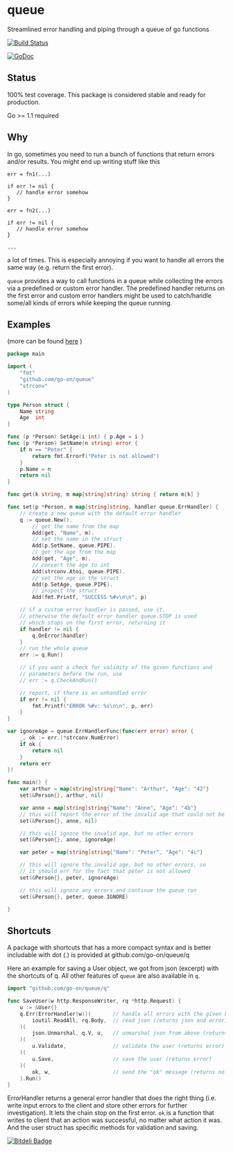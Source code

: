 queue
=====

Streamlined error handling and piping through a queue of go functions

[![Build Status](https://secure.travis-ci.org/go-on/queue.png)](http://travis-ci.org/go-on/queue)

[![GoDoc](https://godoc.org/github.com/go-on/queue?status.png)](http://godoc.org/github.com/go-on/queue)

Status
------
100% test coverage.
This package is considered stable and ready for production.

Go >= 1.1 required

Why
---

In go, sometimes you need to run a bunch of functions that return errors and/or results. You might end up writing stuff like this

```
err = fn1(...)

if err != nil {
   // handle error somehow
}

err = fn2(...)

if err != nil {
   // handle error somehow
}

...

```

a lot of times. This is especially annoying if you want to handle all errors the same way (e.g. return the first error).

`queue` provides a way to call functions in a queue while collecting the errors via a predefined or custom error handler. The predefined handler returns on the first error and custom error handlers might be used to catch/handle some/all kinds of errors while keeping the queue running.

Examples
--------

(more can be found [here](https://github.com/go-on/queue/tree/master/examples) )

```go
package main

import (
    "fmt"
    "github.com/go-on/queue"
    "strconv"
)

type Person struct {
    Name string
    Age  int
}

func (p *Person) SetAge(i int) { p.Age = i }
func (p *Person) SetName(n string) error {
    if n == "Peter" {
        return fmt.Errorf("Peter is not allowed")
    }
    p.Name = n
    return nil
}

func get(k string, m map[string]string) string { return m[k] }

func set(p *Person, m map[string]string, handler queue.ErrHandler) {
    // create a new queue with the default error handler
    q := queue.New().
        // get the name from the map
        Add(get, "Name", m).
        // set the name in the struct
        Add(p.SetName, queue.PIPE).
        // get the age from the map
        Add(get, "Age", m).
        // convert the age to int
        Add(strconv.Atoi, queue.PIPE).
        // set the age in the struct
        Add(p.SetAge, queue.PIPE).
        // inspect the struct
        Add(fmt.Printf, "SUCCESS %#v\n\n", p)

    // if a custom error handler is passed, use it,
    // otherwise the default error handler queue.STOP is used
    // which stops on the first error, returning it
    if handler != nil {
        q.OnError(handler)
    }
    // run the whole queue
    err := q.Run()

    // if you want a check for validity of the given functions and
    // parameters before the run, use 
    // err := q.CheckAndRun()

    // report, if there is an unhandled error
    if err != nil {
        fmt.Printf("ERROR %#v: %s\n\n", p, err)
    }
}

var ignoreAge = queue.ErrHandlerFunc(func(err error) error {
    _, ok := err.(*strconv.NumError)
    if ok {
        return nil
    }
    return err
})

func main() {
    var arthur = map[string]string{"Name": "Arthur", "Age": "42"}
    set(&Person{}, arthur, nil)

    var anne = map[string]string{"Name": "Anne", "Age": "4b"}
    // this will report the error of the invalid age that could not be parsed
    set(&Person{}, anne, nil)

    // this will ignore the invalid age, but no other errors
    set(&Person{}, anne, ignoreAge)

    var peter = map[string]string{"Name": "Peter", "Age": "4c"}

    // this will ignore the invalid age, but no other errors, so
    // it should err for the fact that peter is not allowed
    set(&Person{}, peter, ignoreAge)

    // this will ignore any errors and continue the queue run
    set(&Person{}, peter, queue.IGNORE)

}

```

Shortcuts
---------

A package with shortcuts that has a more compact syntax and is better includable with dot (.) is provided at github.com/go-on/queue/q

Here an example for saving a User object, we got from json (excerpt)
with the shortcuts of q. All other features of `queue` are also available in `q`.

```go
import "github.com/go-on/queue/q"

func SaveUser(w http.ResponseWriter, rq *http.Request) {
    u := &User{}
    q.Err(ErrorHandler(w))(       // handle all errors with the given handler
        ioutil.ReadAll, rq.Body,  // read json (returns json and error)
    )(
        json.Unmarshal, q.V, u,   // unmarshal json from above (returns error)
    )(
        u.Validate,               // validate the user (returns error)
    )(
        u.Save,                   // save the user (returns error)
    )(
        ok, w,                    // send the "ok" message (returns no error)
    ).Run()
}
```

ErrorHandler returns a general error handler that does the right thing (i.e. write input errors to the client and store other errors for further investigation). It lets the chain stop on the first error. `ok` is a function that writes to client that an action was successful, no matter what action it was. And the user struct has specific methods for validation and saving.


[![Bitdeli Badge](https://d2weczhvl823v0.cloudfront.net/go-on/queue/trend.png)](https://bitdeli.com/free "Bitdeli Badge")

